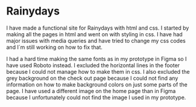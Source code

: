 # Rainydays

I have made a functional site for Rainydays with html and css. I started by making all the pages in html and went on with styling in css. I have had major issues with media queries and have tried to change my css codes and I´m still working on how to fix that. 

I had a hard time making the same fonts as in my prototype in Figma so I have used Roboto instead. I excluded the horizontal lines in the footer because I could not manage how to make them in css. I also excluded the grey background on the check out page because I could not find any information on how to make background colors on just some parts of the page. 
I have used a different image on the home page than in Figma because I unfortunately could not find the image I used in my prototype. 